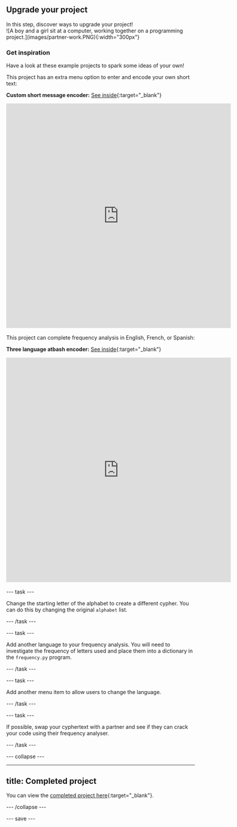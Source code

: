 ## Upgrade your project

<div style="display: flex; flex-wrap: wrap">
<div style="flex-basis: 200px; flex-grow: 1; margin-right: 15px;">
In this step, discover ways to upgrade your project!

</div>
<div>
![A boy and a girl sit at a computer, working together on a programming project.](images/partner-work.PNG){:width="300px"}
</div>
</div>

### Get inspiration
Have a look at these example projects to spark some ideas of your own!

This project has an extra menu option to enter and encode your own short text:

**Custom short message encoder:** [See inside](https://trinket.io/python/f6e8fef189){:target="_blank"}

<div class="trinket">
<iframe src="https://trinket.io/embed/python/f6e8fef189?outputOnly=true&runOption=run" width="600" height="600" frameborder="0" marginwidth="0" marginheight="0" allowfullscreen></iframe>
</div>

This project can complete frequency analysis in English, French, or Spanish:

**Three language atbash encoder:** [See inside](https://trinket.io/python/8678db85c8){:target="_blank"}

<div class="trinket">
<iframe src="https://trinket.io/embed/python/8678db85c8?outputOnly=true&runOption=run" width="600" height="600" frameborder="0" marginwidth="0" marginheight="0" allowfullscreen></iframe>
</div>

--- task ---

Change the starting letter of the alphabet to create a different cypher. You can do this by changing the original `alphabet` list.

--- /task ---

--- task ---

Add another language to your frequency analysis. You will need to investigate the frequency of letters used and place them into a dictionary in the `frequency.py` program.

--- /task ---

--- task ---

Add another menu item to allow users to change the language.

--- /task ---

--- task ---

If possible, swap your cyphertext with a partner and see if they can crack your code using their frequency analyser.

--- /task ---

--- collapse ---

---
title: Completed project
---

You can view the [completed project here](https://trinket.io/python/a867876e98){:target="_blank"}.

--- /collapse ---

--- save ---

